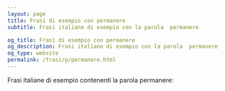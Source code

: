 ```yaml
---
layout: page
title: Frasi di esempio con permanere 
subtitle: Frasi italiane di esempio con la parola  permanere

og_title: Frasi di esempio con permanere 
og_description: Frasi italiane di esempio con la parola  permanere
og_type: website
permalink: /frasi/p/permanere.html
---
```


Frasi italiane di esempio contenenti la parola permanere:


